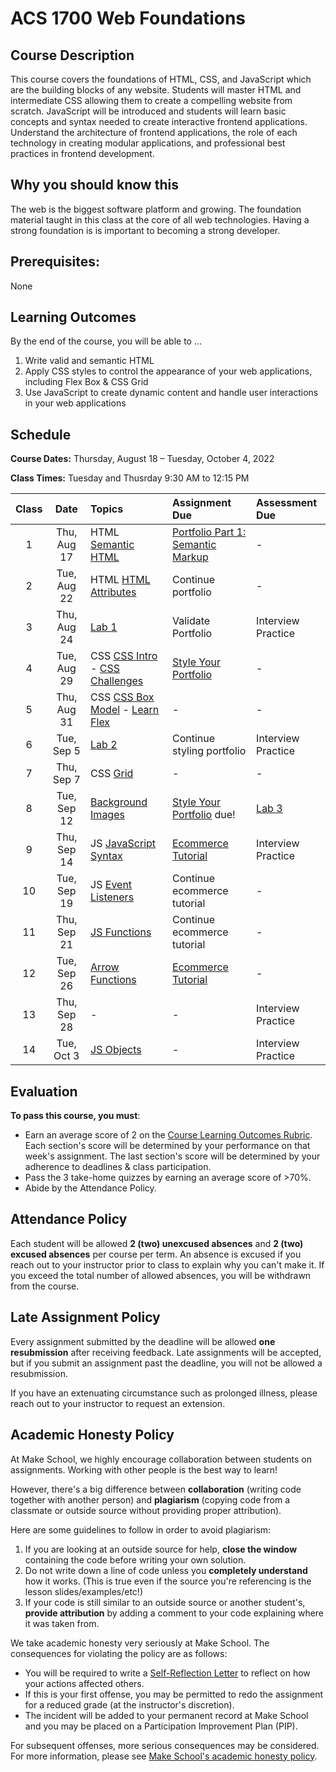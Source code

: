 # ACS 1700 Web Foundations

<!-- <span class="refresh-instructions">This is a living document! Hold down the `SHIFT` key and press `Refresh` to get the latest version.</span> -->

## Course Description

This course covers the foundations of HTML, CSS, and JavaScript which are the building blocks of any website. Students will master HTML and intermediate CSS allowing them to create a compelling website from scratch. JavaScript will be introduced and students will learn basic concepts and syntax needed to create interactive frontend applications. Understand the architecture of frontend applications, the role of each technology in creating modular applications, and professional best practices in frontend development.

## Why you should know this

The web is the biggest software platform and growing. The foundation material taught in this class at the core of all web technologies. Having a strong foundation is is important to becoming a strong developer. 

## Prerequisites:

None

<!-- ## Course Specifics

**Course Delivery**: online | 7 weeks | 13 sessions

**Course Credits**: 3 units | 37.5 Seat Hours | 75 Total Hours -->

## Learning Outcomes

By the end of the course, you will be able to ...

1. Write valid and semantic HTML
1. Apply CSS styles to control the appearance of your web applications, including Flex Box & CSS Grid
1. Use JavaScript to create dynamic content and handle user interactions in your web applications

## Schedule

**Course Dates:** Thursday, August 18 – Tuesday, October 4, 2022

**Class Times:** Tuesday and Thusrday 9:30 AM to 12:15 PM

| Class |   Date   |   Topics  |  Assignment Due  |  Assessment Due  |
|:-----:|:--------:|:----------|:-----------------|:-----------------|
|  1 | Thu, Aug 17 | HTML [Semantic HTML] | [Portfolio Part 1: Semantic Markup] | - |
|  2 | Tue, Aug 22 | HTML [HTML Attributes] | Continue portfolio | - |
|  3 | Thu, Aug 24 | [Lab 1] | Validate Portfolio | Interview Practice | 
|  4 | Tue, Aug 29 | CSS [CSS Intro] - [CSS Challenges] | [Style Your Portfolio] | - |
|  5 | Thu, Aug 31 | CSS [CSS Box Model] - [Learn Flex] | - | - |
|  6 | Tue, Sep  5 | [Lab 2] | Continue styling portfolio | Interview Practice |
|  7 | Thu, Sep  7 | CSS [Grid] | - | - |
|  8 | Tue, Sep 12 | [Background Images] | [Style Your Portfolio] due! | [Lab 3] |
|  9 | Thu, Sep 14 | JS [JavaScript Syntax] | [Ecommerce Tutorial] | Interview Practice |
| 10 | Tue, Sep 19 | JS [Event Listeners] | Continue ecommerce tutorial | - |
| 11 | Thu, Sep 21 | [JS Functions] | Continue ecommerce tutorial | - |
| 12 | Tue, Sep 26 | [Arrow Functions] | [Ecommerce Tutorial] | - |
| 13 | Thu, Sep 28 | - | - | Interview Practice |
| 14 | Tue, Oct  3 | [JS Objects] | - | Interview Practice |

<!-- | 14 | Tue, Oct  4 | JS [JavaScript Objects] | [Event Delegation] | - | -->
<!-- | 16 | Tue, Oct  4 | - | [Single Page Website] | - | -->
<!-- | 17 | Thu, Oct  6 | [Single Page Site Ideas] | [Tip Calculator] | - |
| 18 | Tue, Oct  1 | [Event Delegation] | - | Lab |
| 19 | Thu, Oct  4 | TBA | - | - |
| 19 | Tue, Oct  6 | Final Presentation | [Single Page Site] | - |
| 20 | Thu, Oct  8 | Final Assessment | - | Interview Practice | -->

<!-- Lessons -->
[Semantic HTML]: https://docs.google.com/presentation/d/1WEp028oiQTRA9Euz9owhxgvgQbXF3wFSR48Qdskcbns/edit?usp=sharing
[HTML Attributes]: https://docs.google.com/presentation/d/1rA7yEzSz7k9vkpOj2kJmKXvTabp7gxrzbuqSJs__pVc/edit?usp=sharing
[Grid]: https://docs.google.com/presentation/d/1FpgIKHFytKsZ2IUO3RXTcb5Ep8lptrerVKOEfaaA2UY/edit?usp=sharing

[Single Page Website]: https://docs.google.com/presentation/d/1QQ_dOtn_O3E0PVS28Yg7MG0hz6fETo6diYt6hMBYfUI/edit?usp=sharing

<!-- Use this somewhere... -->
[Forms & the DOM]: https://docs.google.com/presentation/d/1Z1Q4r6Kw9Ph34k3W2BNee_akYsH-HKVeH6BK4er2M7g/edit?usp=sharing
[CSS Intro]: https://docs.google.com/presentation/d/1MgDBUG8lIsET5mK0w5EjvgajvaaOLhOYA73u8L26U_M/edit?usp=sharing
[CSS Box Model]: https://docs.google.com/presentation/d/1vu5krTw-Pcm87-yWHXaeXcq5aMmybgds_Vb-a9naQF0/edit?usp=sharing
[Flexbox]: https://docs.google.com/presentation/d/1hljwzQACcNQFbSRdnxD0cdq31dci47GW5moZm5S8cg8/edit?usp=sharing
[Background Images]: https://docs.google.com/presentation/d/11UNl1R1qc5qZLIPyv1MwYDOMOmkKhvOMSL-PGyu4txQ/edit?usp=sharing
[JavaScript Intro]: https://docs.google.com/presentation/d/1NWNvI06x5utVlV8PBFhhIDZtrh8vNiCGC9H0zjGVTDU/edit?usp=sharing
[JavaScript Syntax]: https://docs.google.com/presentation/d/1B6q0QxZI9tPDikUUW2JELjMKnFOT23iDrMMiJ5gLILY/edit?usp=sharing
[JavaScript in the DOM]: https://docs.google.com/presentation/d/1FtUUrQW-1E4v3TTD5J1af66RdpyWHu4P_UBl_fMtNio/edit?usp=sharing
[JavaScript Objects]: https://docs.google.com/presentation/d/1SwvptLjD8dJ4jBqL6qsrG95qms5aNV45VAkjMzIf8t8/edit?usp=sharing
<!-- [Review / Lab]: https://docs.google.com/presentation/d/1_MXS8tAK8gUTwoKv9aaOI6TwrZcHoB2RjcPJJ5ViDv4/edit?usp=sharing -->
[Event Listeners]: https://docs.google.com/presentation/d/1_MXS8tAK8gUTwoKv9aaOI6TwrZcHoB2RjcPJJ5ViDv4/edit?usp=sharing
[JS Functions]: https://docs.google.com/presentation/d/1Hh4nPnGMC3u43C5a5mmh1xpFbuXMwt_f6_-KrCXKyRs/edit?usp=sharing
[Arrow Functions]: https://docs.google.com/presentation/d/111NwIZHRkkiwVpurxPmwP2hA8Hure2ku2BtRB2fWXQ8/edit?usp=sharing

[JS Objects]: https://docs.google.com/presentation/d/1T1XL1xS-UscuUbLLJKrDKOD0yF_dSfkJiAfva1X_C_c/edit?usp=sharing

[Single Page Site Ideas]: https://docs.google.com/presentation/d/1OJmQw9LLnbGSHtlKSz3eF9EQN2q00atAkNLdU8n40e0/edit?usp=sharing

<!-- Labs -->
[Lab 1]: Lessons/01-lab.md
[Lab 2]: Lessons/02-lab.md
[Lab 3]: Lessons/03-lab.md
[Lab 4]: Lessons/04-lab.md
[Event Delegation]: Lessons/15-event-delegation.md

<!-- Assignments -->
[Portfolio Part 1: Semantic Markup]: Assignments/01-Portfolio-Part-1-Structure.md
[Learn Markup Level 2]: https://github.com/soggybag/learn-markup-level-2
[CSS Challenges]: https://github.com/Tech-at-DU/CSS-Challenges
[Learn Flex]: https://github.com/soggybag/learn-css-flex-box
[Style Your Portfolio]: Assignments/043-CSS-Portfolio.md
[CSS Challenges 2]: Assignments/042-CSS-Challenges-part-2.md
[Single Page Site]: Assignments/05-Single-Page-Site.md
[Tip Calculator]: Assignments/07-Tip-Calculator.md
[Custom Calculator]: Assignments/11-Custom-Calculator.md
[Ecommerce Tutorial]: https://github.com/Tech-at-DU/ecommerce-tutorial

<!-- Quizzes -->
[**Quiz 1**]: Assessments/quiz-1-study-guide.md
[**Quiz 2**]: Assessments/quiz-2-study-guide.md
[**Quiz 3**]: Assessments/quiz-3-study-guide.md

## Evaluation

**To pass this course, you must**: 

- Earn an average score of 2 on the [Course Learning Outcomes Rubric](https://make.sc/web1.0-rubric). Each section's score will be determined by your performance on that week's assignment. The last section's score will be determined by your adherence to deadlines & class participation.
- Pass the 3 take-home quizzes by earning an average score of >70%.
- Abide by the Attendance Policy.

## Attendance Policy

Each student will be allowed **2 (two) unexcused absences** and **2 (two) excused absences** per course per term. An absence is excused if you reach out to your instructor prior to class to explain why you can't make it. If you exceed the total number of allowed absences, you will be withdrawn from the course.

## Late Assignment Policy

Every assignment submitted by the deadline will be allowed **one resubmission** after receiving feedback. Late assignments will be accepted, but if you submit an assignment past the deadline, you will not be allowed a resubmission.

If you have an extenuating circumstance such as prolonged illness, please reach out to your instructor to request an extension.

<!-- ## Class Recordings

Class recordings will be available [here](https://docs.google.com/document/d/12ACry7MDrAS3UJzid6zDeoP-AqAc3z1rIWIFRKEecnE/edit#). For privacy reasons, please do not share the recordings outside of the Make School student body. -->

## Academic Honesty Policy

At Make School, we highly encourage collaboration between students on assignments. Working with other people is the best way to learn!

However, there's a big difference between **collaboration** (writing code together with another person) and **plagiarism** (copying code from a classmate or outside source without providing proper attribution). 

Here are some guidelines to follow in order to avoid plagiarism:

1. If you are looking at an outside source for help, **close the window** containing the code before writing your own solution.
1. Do not write down a line of code unless you **completely understand** how it works. (This is true even if the source you're referencing is the lesson slides/examples/etc!)
1. If your code is still similar to an outside source or another student's, **provide attribution** by adding a comment to your code explaining where it was taken from.

We take academic honesty very seriously at Make School. The consequences for violating the policy are as follows:

- You will be required to write a [Self-Reflection Letter](https://docs.google.com/document/d/140_PHfDh7gu33OZI_caxEtvNzAlAepjnGcbQcXZ-MRo/edit?usp=sharing) to reflect on how your actions affected others.
- If this is your first offense, you may be permitted to redo the assignment for a reduced grade (at the instructor's discretion).
- The incident will be added to your permanent record at Make School and you may be placed on a Participation Improvement Plan (PIP).

For subsequent offenses, more serious consequences may be considered. For more information, please see [Make School's academic honesty policy](https://make.sc/academic-honesty-policy).

<!-- ## Information Resources

Any additional resources you may need (online books, etc.) can be found here. You can also find additional resources through the library linked below:

- [make.sc/library](http://make.sc/library) -->

<!-- ## Make School Course Policies

- [Program Learning Outcomes](https://make.sc/program-learning-outcomes) - What you will achieve after finishing Make School, all courses are designed around these outcomes.
- [Grading System](https://make.sc/grading-system) - How grading is done at Make School
- [Code of Conduct, Equity, and Inclusion](https://make.sc/code-of-conduct) - Learn about Diversity and Inclusion at Make School
- [Academic Honesty](https://make.sc/academic-honesty-policy) - Our policies around plagerism, cheating, and other forms of academic misconduct
- [Attendance Policy](https://make.sc/attendance-policy) - What we expect from you in terms of attendance for all classes at Make School
- [Course Credit Policy](https://make.sc/course-credit-policy) - Our policy for how you obtain credit for your courses
- [Disability Services (Academic Accommodations)](https://make.sc/disability-services) - Services and accommodations we provide for students
- [Student Handbook](https://make.sc/student-handbook) - Guidelines, policies, and resources for all Make School students -->
